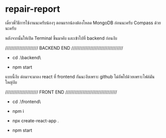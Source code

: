 # repair-report

เดี๋ยวพี่วิธีการใช้งานนะครับน้องๆ
ตอนแรกน้องต้องโหลด MongoDB ก่อนนะครับ
Compass ด้วยนะครับ

หลังจากนั้นให้เปิด Terminal ขึ้นมาคับ
และเข้าไปที่ backend ก่อนงับ


/////////////////////  BACKEND END /////////////////////////////////

* cd .\backend\

* npm start


แบบนี้งับ
ต่อมาจะมาลง react ที่ frontend กันนะงับเพราะ github ไม่อัพไปด้วยเพราะไฟล์มันใหญ่งับ


/////////////////////  FRONT END /////////////////////////////////


* cd .\frontend\


* npm i


* npx create-react-app .


* npm start

